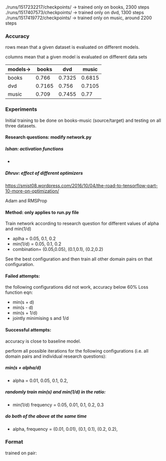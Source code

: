 ###
./runs/1517232217/checkpoints/ -> trained only on books, 2300 steps
./runs/1517407573/checkpoints/ -> trained only on dvd, 1300 steps
./runs/1517419772/checkpoints/ -> trained only on music, around 2200 steps

### Accuracy
rows mean that a given dataset is evaluated on different models.

columns mean that a given model is evaluated on different data sets

|models->|books|dvd|music|
|---|---|---|---|
|books|0.766|0.7325|0.6815|
|dvd|0.7165|0.756|0.7105|
|music|0.709|0.7455|0.77|

### Experiments

Initial training to be done on books-music (source/target) and testing on all three datasets.

#### Research questions: modify network.py
##### Ishan: activation functions
-

##### Dhruv: effect of different optimizers
https://smist08.wordpress.com/2016/10/04/the-road-to-tensorflow-part-10-more-on-optimization/

Adam and RMSProp

#### Method: only applies to run.py file
Train network according to research question for different values of alpha and min(1/d)

- aplha = 0.05, 0.1, 0.2
- min(1/d) = 0.05, 0.1, 0.2
- combination= (0.05,0.05), (0.1,0.1), (0.2,0.2)

See the best configuration and then train all other domain pairs on that configuration.

#### Failed attempts:
the following configurations did not work, accuracy below 60%
Loss function eqn:
- min(s + d)
- min(s - d)
- min(s + 1/d)
- jointly minimising s and 1/d

#### Successful attempts:
accuracy is close to baseline model.

perform all possible iterations for the following configurations (i.e. all domain pairs and individual research questions):

##### min(s + alpha/d)
- alpha = 0.01, 0.05, 0.1, 0.2,

##### randomly train min(s) and min(1/d) in the ratio:
- min(1/d) frequency = 0.05, 0.01, 0.1, 0.2, 0.3

##### do both of the above at the same time
- alpha, frequency = (0.01, 0.01), (0.1, 0.1), (0.2, 0.2),


### Format
trained on pair:

